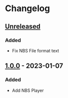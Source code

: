 # Changelog

## [Unreleased]

### Added
- Fix NBS File format text

## [1.0.0] - 2023-01-07

### Added

- Add NBS Player

[Unreleased]: https://github.com/MORIMORI0317/intellij-nbs-player/compare/v1.0.0...HEAD

[1.0.0]: https://github.com/MORIMORI0317/intellij-nbs-player/commits/v1.0.0
